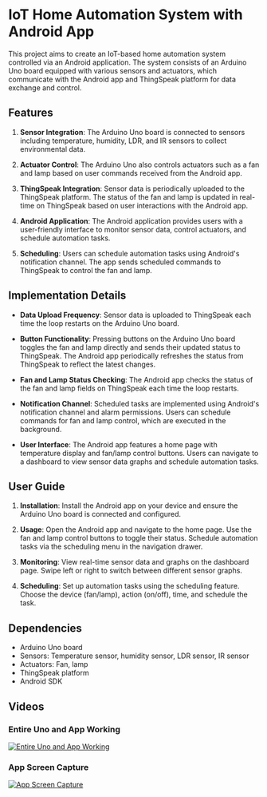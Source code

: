 # IoT Home Automation System with Android App

This project aims to create an IoT-based home automation system controlled via an Android application. The system consists of an Arduino Uno board equipped with various sensors and actuators, which communicate with the Android app and ThingSpeak platform for data exchange and control.

## Features

1. **Sensor Integration**: The Arduino Uno board is connected to sensors including temperature, humidity, LDR, and IR sensors to collect environmental data.

2. **Actuator Control**: The Arduino Uno also controls actuators such as a fan and lamp based on user commands received from the Android app.

3. **ThingSpeak Integration**: Sensor data is periodically uploaded to the ThingSpeak platform. The status of the fan and lamp is updated in real-time on ThingSpeak based on user interactions with the Android app.

4. **Android Application**: The Android application provides users with a user-friendly interface to monitor sensor data, control actuators, and schedule automation tasks.

5. **Scheduling**: Users can schedule automation tasks using Android's notification channel. The app sends scheduled commands to ThingSpeak to control the fan and lamp.

## Implementation Details

- **Data Upload Frequency**: Sensor data is uploaded to ThingSpeak each time the loop restarts on the Arduino Uno board.

- **Button Functionality**: Pressing buttons on the Arduino Uno board toggles the fan and lamp directly and sends their updated status to ThingSpeak. The Android app periodically refreshes the status from ThingSpeak to reflect the latest changes.

- **Fan and Lamp Status Checking**: The Android app checks the status of the fan and lamp fields on ThingSpeak each time the loop restarts.

- **Notification Channel**: Scheduled tasks are implemented using Android's notification channel and alarm permissions. Users can schedule commands for fan and lamp control, which are executed in the background.

- **User Interface**: The Android app features a home page with temperature display and fan/lamp control buttons. Users can navigate to a dashboard to view sensor data graphs and schedule automation tasks.

## User Guide

1. **Installation**: Install the Android app on your device and ensure the Arduino Uno board is connected and configured.

2. **Usage**: Open the Android app and navigate to the home page. Use the fan and lamp control buttons to toggle their status. Schedule automation tasks via the scheduling menu in the navigation drawer.

3. **Monitoring**: View real-time sensor data and graphs on the dashboard page. Swipe left or right to switch between different sensor graphs.

4. **Scheduling**: Set up automation tasks using the scheduling feature. Choose the device (fan/lamp), action (on/off), time, and schedule the task.

## Dependencies

- Arduino Uno board
- Sensors: Temperature sensor, humidity sensor, LDR sensor, IR sensor
- Actuators: Fan, lamp
- ThingSpeak platform
- Android SDK

## Videos

### Entire Uno and App Working
[![Entire Uno and App Working](link_to_entire_video_thumbnail)](https://youtu.be/XNqMgMuKFB0)

### App Screen Capture
[![App Screen Capture](link_to_app_video_thumbnail)](https://youtu.be/Ilp3xv7_e3w)